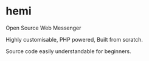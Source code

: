 # hemi
Open Source Web Messenger 

Highly customisable, PHP powered, Built from scratch. 

Source code easily understandable for beginners. 

